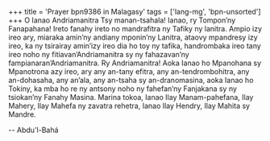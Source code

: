 +++
title = 'Prayer bpn9386 in Malagasy'
tags = ['lang-mg', 'bpn-unsorted']
+++
O Ianao Andriamanitra Tsy manan-tsahala! Ianao, ry Tompon’ny Fanapahana! Ireto fanahy ireto no  mandrafitra ny Tafiky ny lanitra. Ampio izy ireo ary, miaraka amin’ny andiany mponin’ny Lanitra, ataovy mpandresy izy ireo, ka ny tsirairay amin’izy ireo dia ho toy ny tafika, handrombaka ireo tany ireo noho ny fitiavan’Andriamanitra sy ny fahazavan’ny fampianaran’Andriamanitra.
Ry Andriamanitra! Aoka Ianao ho Mpanohana sy Mpanotrona azy ireo, ary any an-tany efitra, any an-tendrombohitra, any an-dohasaha, any an’ala, any an-tsaha sy an-dranomasina, aoka Ianao ho Tokiny, ka mba ho re ny antsony noho ny fahefan’ny Fanjakana sy ny tsiokan’ny Fanahy Masina.
Marina tokoa, Ianao Ilay Manam-pahefana, Ilay Mahery, Ilay Mahefa ny zavatra rehetra, Ianao Ilay Hendry, Ilay Mahita sy Mandre.

-- Abdu'l-Bahá
